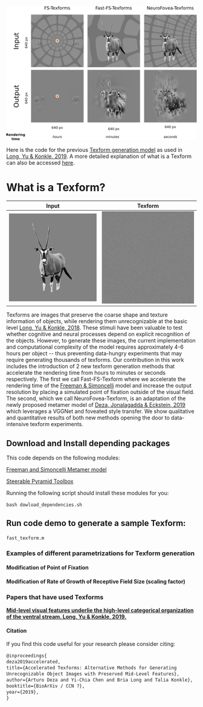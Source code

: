 <img src="https://github.com/ArturoDeza/Fast-Texforms/blob/master/TexForms_Comparison.png" width="800">

Here is the code for the previous [Texform generation model](https://github.com/brialorelle/TexformGen) as used in [Long, Yu & Konkle, 2019](https://www.pnas.org/content/115/38/E9015). A more detailed explanation of what is a Texform can also be accessed [here](https://www.brialong.com/all-about-texforms).

# What is a Texform?

| Input | Texform | 
| --- | --- |
| <img src="https://github.com/ArturoDeza/Fast-Texforms/blob/master/640x640_s0.5_a1_o0.5_original.png" width="440"> | <img src="https://github.com/ArturoDeza/Fast-Texforms/blob/master/Animated_Texform.gif" width="440"> | 

Texforms are images that preserve the coarse shape and
texture information of objects, while rendering them unrecognizable
at  the  basic level [Long, Yu & Konkle, 2018](https://www.pnas.org/content/115/38/E9015). These stimuli have been valuable to test whether cognitive and neural processes depend on explicit recognition of the objects. However, to generate these images, the current implementation and computational complexity of the model requires
 approximately   4-6  hours  per  object --  thus  preventing  data-hungry  experiments  that  may  require  generating  thousands  of texforms.    Our  contribution  in  this work  includes  the  introduction  of  2  new
texform generation methods that accelerate the rendering
time from hours to minutes or seconds respectively. The
first we call Fast-FS-Texform where we accelerate the rendering time of the [Freeman & Simoncelli](https://www.nature.com/articles/nn.2889.pdf?origin=ppub) model
and  increase  the  output  resolution  by  placing  a  simulated  point  of  fixation  outside  of  the  visual  field.    The
second, which we call NeuroFovea-Texform, is an adaptation  of  the  newly  proposed  metamer  model  of [Deza, Jonalagadda & Eckstein, 2019](https://openreview.net/forum?id=BJzbG20cFQ) which leverages a
VGGNet and foveated style transfer.  We show qualitative
and quantitative results of both new methods opening the
door to data-intensive texform experiments.


## Download and Install depending packages

This code depends on the following modules:

[Freeman and Simoncelli Metamer model](https://github.com/freeman-lab/metamers)

[Steerable Pyramid Toolbox](https://github.com/LabForComputationalVision/matlabPyrTools)

Running the following script should install these modules for you:

```
bash dowload_dependencies.sh
```

## Run code demo to generate a sample Texform:

```
fast_texform.m 
```

### Examples of different parametrizations for Texform generation

#### Modification of Point of Fixation

#### Modification of Rate of Growth of Receptive Field Size (scaling factor)

### Papers that have used Texforms
[<b>Mid-level visual features underlie the high-level categorical organization of the ventral stream. Long, Yu & Konkle, 2019.</b>](https://www.pnas.org/content/115/38/E9015)


#### Citation
If you find this code useful for your research please consider citing:

```
@inproceedings{
deza2019accelerated,
title={Accelerated Texforms: Alternative Methods for Generating Unrecognizable Object Images with Preserved Mid-Level Features},
author={Arturo Deza and Yi-Chia Chen and Bria Long and Talia Konkle},
booktitle={BioArXiv / CCN ?},
year={2019},
}
```
